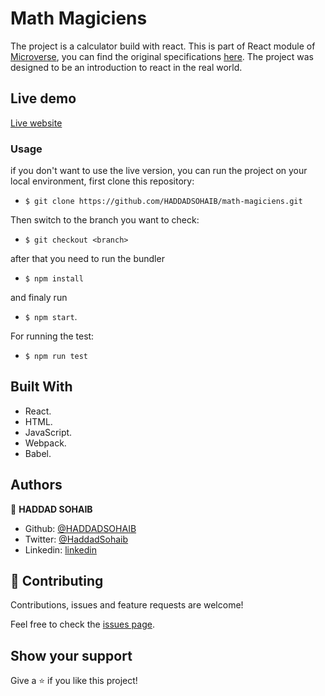 # Math Magiciens

The project is a calculator build with react. This is part of React module of [Microverse](https://www.microverse.org/), you can find the original specifications [here](https://github.com/microverseinc/project-react-calculator/blob/master/README.md). The project was designed to be an introduction to react in the real world.

## Live demo

[Live website](https://math-magiciens.herokuapp.com/)

### Usage

if you don't want to use the live version, you can run the project on your local environment, first clone this repository:

* `$ git clone https://github.com/HADDADSOHAIB/math-magiciens.git`

Then switch to the branch you want to check:

* `$ git checkout <branch>`

after that you need to run the bundler

* `$ npm install`

and finaly run
* `$ npm start`.

For running the test:

* `$ npm run test`


## Built With

- React.
- HTML.
- JavaScript.
- Webpack.
- Babel.


## Authors

👤 **HADDAD SOHAIB**

- Github: [@HADDADSOHAIB](https://github.com/HADDADSOHAIB)
- Twitter: [@HaddadSohaib](https://twitter.com/HaddadSohaib)
- Linkedin: [linkedin](https://www.linkedin.com/in/sohaibhaddad/)

## 🤝 Contributing

Contributions, issues and feature requests are welcome!

Feel free to check the [issues page](issues/).

## Show your support

Give a ⭐️ if you like this project!